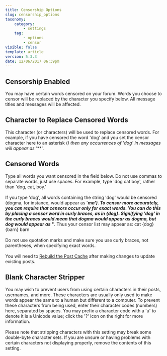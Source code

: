 ```yaml
---
title: Censorship Options
slug: censorship_options
taxonomy:
    category:
        - settings
    tag:
        - options
        - censor
visible: false
template: article
version: 5.3.3
date: 12/06/2017 06:39pm
---
```


## Censorship Enabled
You may have certain words censored on your forum. Words you choose to censor will be replaced by the character you specify below. All message titles and messages will be affected.

## Character to Replace Censored Words
This character (or characters) will be used to replace censored words. For example, if you have censored the word 'dog' and you set the censor character here to an asterisk (*) then any occurrences of 'dog' in messages will appear as '***'.

## Censored Words
Type all words you want censored in the field below. Do not use commas to separate words, just use spaces. For example, type 'dog cat boy', rather than 'dog, cat, boy.'<br />
<br />
If you type 'dog', all words containing the string 'dog' would be censored (dogma, for instance, would appear as '***ma'). To censor more accurately, you can require that censors occur only for exact words. You can do this by placing a censor word in curly braces, as in {dog}. Signifying 'dog' in the curly braces would mean that dogma would appear as dogma, but dog would appear as '***'. Thus your censor list may appear as: cat {dog} {barn} barn<br />
<br />
Do not use quotation marks and make sure you use curly braces, not parentheses, when specifying exact words.<br /><br />You will need to <a href="admincp/misc.php?do=chooser">Rebuild the Post Cache</a> after making changes to update existing posts.

## Blank Character Stripper
You may wish to prevent users from using certain characters in their posts, usernames, and more. These characters are usually only used to make words appear the same to a human but different to a computer. To prevent these characters from being used, enter their character codes (numbers) here, separated by spaces. You may prefix a character code with a 'u' to denote it is a Unicode value; click the '?' icon on the right for more information.<br />
<br />
Please note that stripping characters with this setting may break some double-byte character sets. If you are unsure or having problems with certain characters not displaying properly, remove the contents of this setting.



